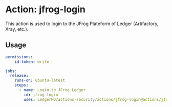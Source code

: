 # Action: jfrog-login

This action is used to login to the JFrog Plateform of Ledger (Artifactory, Xray, etc.).

## Usage

```yaml
permissions:
    id-token: write
```


```yaml
jobs:
  release:
    runs-on: ubuntu-latest
    steps:
      - name: Login to JFrog Ledger
        id: jfrog-login
        uses: LedgerHQ/actions-security/actions/jfrog-login@actions/jfrog-login-1
```